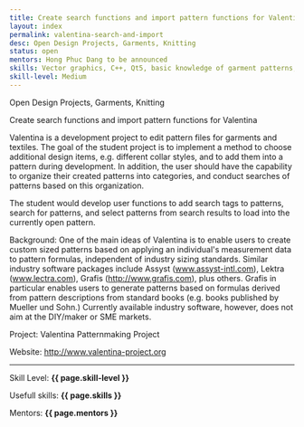 ```yaml
---
title: Create search functions and import pattern functions for Valentina
layout: index
permalink: valentina-search-and-import
desc: Open Design Projects, Garments, Knitting
status: open
mentors: Hong Phuc Dang to be announced
skills: Vector graphics, C++, Qt5, basic knowledge of garment patterns, basic knowledge of generating patterns from formulas
skill-level: Medium
---
```

Open Design Projects, Garments, Knitting


Create search functions and import pattern functions for Valentina


Valentina is a development project to edit pattern files for garments and textiles. The goal of the student project is to implement a method to choose additional design items, e.g. different collar styles, and to add them into a pattern during development.  In addition, the user should have the capability to organize their created patterns into categories, and conduct searches of patterns based on this organization. 

The student would develop user functions to add search tags to patterns, search for patterns, and select patterns from search results to load into the currently open pattern.

Background: One of the main ideas of Valentina is to enable users to create custom sized patterns based on applying an individual's measurement data to pattern formulas, independent of industry sizing standards. Similar industry software packages include Assyst (www.assyst-intl.com), Lektra (www.lectra.com), Grafis (http://www.grafis.com), plus others. Grafis in particular enables users to generate patterns based on formulas derived from pattern descriptions from standard books (e.g. books published by Mueller und Sohn.) Currently available industry software, however, does not aim at the DIY/maker or SME markets.

Project: Valentina Patternmaking Project

Website: http://www.valentina-project.org

* * *

Skill Level: **{{ page.skill-level }}**

Usefull skills: **{{ page.skills }}**

Mentors: **{{ page.mentors }}**
